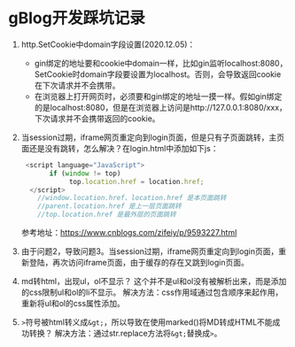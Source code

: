 # gBlog开发踩坑记录

1. http.SetCookie中domain字段设置(2020.12.05)：
   - gin绑定的地址要和cookie中domain一样，比如gin监听localhost:8080，SetCookie时domain字段要设置为localhost。否则，会导致返回cookie在下次请求并不会携带。
   - 在浏览器上打开网页时，必须要和gin绑定的地址一摸一样。假如gin绑定的是localhost:8080，但是在浏览器上访问是http://127.0.0.1:8080/xxx，下次请求并不会携带返回的cookie。
   
2. 当session过期，iframe网页重定向到login页面，但是只有子页面跳转，主页面还是没有跳转，怎么解决？在login.html中添加如下js：
   ```javascript
    <script language="JavaScript">
 	      if (window != top)
 		       top.location.href = location.href;
     </script>
       //window.location.href、location.href 是本页面跳转
       //parent.location.href 是上一层页面跳转
       //top.location.href 是最外层的页面跳转
   ```   
   参考地址：https://www.cnblogs.com/zifeiy/p/9593227.html
   
3. 由于问题2，导致问题3。当session过期，iframe网页重定向到login页面，重新登陆，再次访问iframe页面，由于缓存的存在又跳到login页面。

4. md转html，出现ul，ol不显示？
   这个并不是ul和ol没有被解析出来，而是添加的css限制ul和ol的li不显示。
   解决方法：css作用域通过包含顺序来起作用，重新将ul和ol的css属性添加。

5. `>`符号被html转义成`&gt;`，所以导致在使用marked()将MD转成HTML不能成功转换？
   解决方法：通过str.replace方法将`&gt;`替换成`>`。  
